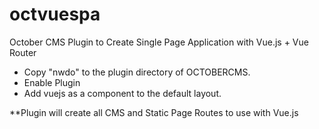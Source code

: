 # octvuespa
October CMS Plugin to Create Single Page Application with Vue.js + Vue Router

<ul>
  <li>Copy "nwdo" to the plugin directory of OCTOBERCMS.</li>
  <li>Enable Plugin</li>
  <li>Add vuejs as a component to the default layout.</li>
 </ul>


**Plugin will create all CMS and Static Page Routes to use with Vue.js
